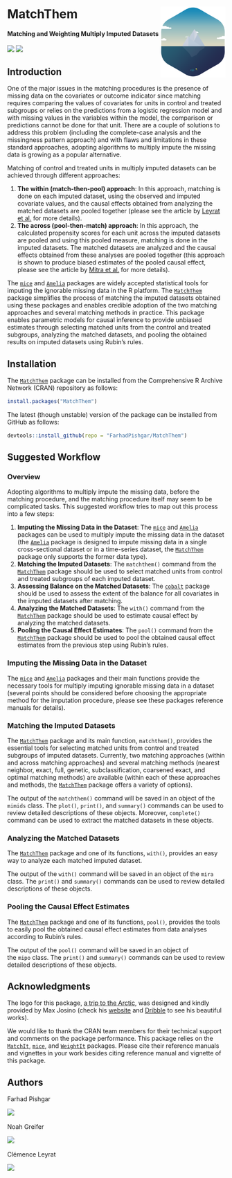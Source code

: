 # MatchThem <img src="man/figure/logo.png" align="right" width="150" />

<!-- badges: start -->
#### Matching and Weighting Multiply Imputed Datasets
<!-- badges: end -->

[![](https://img.shields.io/badge/CRAN%20version-0.8.1-success.svg?color=informational&style=for-the-badge)](https://cran.r-project.org/package=MatchThem)
[![](https://img.shields.io/badge/github%20version-0.8.2-success.svg?color=informational&style=for-the-badge)](https://github.com/FarhadPishgar/MatchThem)

## Introduction

One of the major issues in the matching procedures is the presence of missing data on the covariates or outcome indicator since matching requires comparing the values of covariates for units in control and treated subgroups or relies on the predictions from a logistic regression model and with missing values in the variables within the model, the comparison or predictions cannot be done for that unit. There are a couple of solutions to address this problem (including the complete-case analysis and the missingness pattern approach) and with flaws and limitations in these standard approaches, adopting algorithms to multiply impute the missing data is growing as a popular alternative.

Matching of control and treated units in multiply imputed datasets can be achieved through different approaches:

1. **The within (match-then-pool) approach**: In this approach, matching is done on each imputed dataset, using the observed and imputed covariate values, and the causal effects obtained from analyzing the matched datasets are pooled together (please see the article by [Leyrat et al.](https://www.ncbi.nlm.nih.gov/pubmed/28573919) for more details).
2. **The across (pool-then-match) approach**: In this approach, the calculated propensity scores for each unit across the imputed datasets are pooled and using this pooled measure, matching is done in the imputed datasets. The matched datasets are analyzed and the causal effects obtained from these analyses are pooled together (this approach is shown to produce biased estimates of the pooled causal effect, please see the article by [Mitra et al.](https://www.ncbi.nlm.nih.gov/pubmed/22687877) for more details).

The [`mice`](https://cran.r-project.org/package=mice) and [`Amelia`](https://cran.r-project.org/package=Amelia) packages are widely accepted statistical tools for imputing the ignorable missing data in the R platform. The [`MatchThem`](https://cran.r-project.org/package=MatchThem) package simplifies the process of matching the imputed datasets obtained using these packages and enables credible adoption of the two matching approaches and several matching methods in practice. This package enables parametric models for causal inference to provide unbiased estimates through selecting matched units from the control and treated subgroups, analyzing the matched datasets, and pooling the obtained results on imputed datasets using Rubin’s rules.

## Installation

The [`MatchThem`](https://cran.r-project.org/package=MatchThem) package can be installed from the Comprehensive R Archive Network (CRAN) repository as follows:

``` r
install.packages("MatchThem")
```

The latest (though unstable) version of the package can be installed from GitHub as follows:

``` r
devtools::install_github(repo = "FarhadPishgar/MatchThem")
```

## Suggested Workflow

### Overview

Adopting algorithms to multiply impute the missing data, before the matching procedure, and the matching procedure itself may seem to be complicated tasks. This suggested workflow tries to map out this process into a few steps:

1. **Imputing the Missing Data in the Dataset**: The [`mice`](https://cran.r-project.org/package=mice) and [`Amelia`](https://cran.r-project.org/package=Amelia) packages can be used to multiply impute the missing data in the dataset (the [`Amelia`](https://cran.r-project.org/package=Amelia) package is designed to impute missing data in a single cross-sectional dataset or in a time-series dataset, the [`MatchThem`](https://cran.r-project.org/package=MatchThem) package only supports the former data type).
2. **Matching the Imputed Datasets**: The `matchthem()` command from the [`MatchThem`](https://cran.r-project.org/package=MatchThem) package should be used to select matched units from control and treated subgroups of each imputed dataset.
3. **Assessing Balance on the Matched Datasets**: The [`cobalt`](https://cran.r-project.org/package=cobalt) package should be used to assess the extent of the balance for all covariates in the imputed datasets after matching.
4. **Analyzing the Matched Datasets**: The `with()` command from the [`MatchThem`](https://cran.r-project.org/package=MatchThem) package should be used to estimate causal effect by analyzing the matched datasets.
5. **Pooling the Causal Effect Estimates**: The `pool()` command from the [`MatchThem`](https://cran.r-project.org/package=MatchThem) package should be used to pool the obtained causal effect estimates from the previous step using Rubin’s rules.

### Imputing the Missing Data in the Dataset

The [`mice`](https://cran.r-project.org/package=mice) and [`Amelia`](https://cran.r-project.org/package=Amelia) packages and their main functions provide the necessary tools for multiply imputing ignorable missing data in a dataset (several points should be considered before choosing the appropriate method for the imputation procedure, please see these packages reference manuals for details).

### Matching the Imputed Datasets

The [`MatchThem`](https://cran.r-project.org/package=MatchThem) package and its main function, `matchthem()`, provides the essential tools for selecting matched units from control and treated subgroups of imputed datasets. Currently, two matching approaches (within and across matching approaches) and several matching methods (nearest neighbor, exact, full, genetic, subclassification, coarsened exact, and optimal matching methods) are available (within each of these approaches and methods, the [`MatchThem`](https://cran.r-project.org/package=MatchThem) package offers a variety of options).

The output of the `matchthem()` command will be saved in an object of the `mimids` class. The `plot()`, `print()`, and `summary()` commands can be used to review detailed descriptions of these objects. Moreover, `complete()` command can be used to extract the matched datasets in these objects.

### Analyzing the Matched Datasets

The [`MatchThem`](https://cran.r-project.org/package=MatchThem) package and one of its functions, `with()`, provides an easy way to analyze each matched imputed dataset.

The output of the `with()` command will be saved in an object of the `mira` class. The `print()` and `summary()` commands can be used to review detailed descriptions of these objects.

### Pooling the Causal Effect Estimates
The [`MatchThem`](https://cran.r-project.org/package=MatchThem) package and one of its functions, `pool()`, provides the tools to easily pool the obtained causal effect estimates from data analyses according to Rubin’s rules.

The output of the `pool()` command will be saved in an object of the `mipo` class. The `print()` and `summary()` commands can be used to review detailed descriptions of these objects.

## Acknowledgments
The logo for this package, [a trip to the Arctic](https://dribbble.com/shots/1652911-A-trip-to-the-Arctic), was designed and kindly provided by Max Josino (check his [website](http://maxjosino.co/) and [Dribble](https://dribbble.com/maxjosino) to see his beautiful works).

We would like to thank the CRAN team members for their technical support and comments on the package performance. This package relies on the [`MatchIt`](https://cran.r-project.org/package=MatchIt), [`mice`](https://cran.r-project.org/package=mice), and [`WeightIt`](https://cran.r-project.org/package=WeightIt) packages. Please cite their reference manuals and vignettes in your work besides citing reference manual and vignette of this package.

## Authors
Farhad Pishgar

[![](https://img.shields.io/twitter/follow/FarhadPishgar.svg?color=informational&style=for-the-badge)](https://twitter.com/FarhadPishgar)

Noah Greifer

[![](https://img.shields.io/github/followers/ngreifer.svg?style=for-the-badge&color=informational&label=follow%20@NGreifer)](https://github.com/NGreifer)

Clémence Leyrat

[![](https://img.shields.io/twitter/follow/LeyClem.svg?color=informational&style=for-the-badge)](https://twitter.com/LeyClem)
